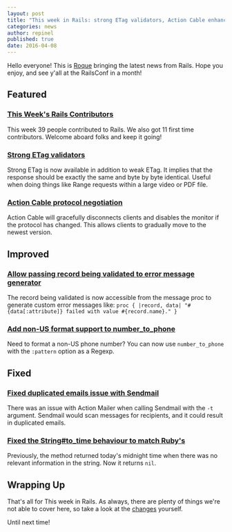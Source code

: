 ```yaml
---
layout: post
title: "This week in Rails: strong ETag validators, Action Cable enhancements and more!"
categories: news
author: repinel
published: true
date: 2016-04-08
---
```


Hello everyone! This is [Roque](https://twitter.com/repinel) bringing the latest news from Rails. Hope you enjoy, and see y'all at the RailsConf in a month!

## Featured

### [This Week's Rails Contributors](http://contributors.rubyonrails.org/contributors/in-time-window/20160401-20160408)

This week 39 people contributed to Rails. We also got 11 first time contributors. Welcome aboard folks and keep it going!

### [Strong ETag validators](https://github.com/rails/rails/pull/24387)

Strong ETag is now available in addition to weak ETag. It implies that the response should be exactly the same and byte by byte identical. Useful when doing things like Range requests within a large video or PDF file.

### [Action Cable protocol negotiation](https://github.com/rails/rails/pull/24224)

Action Cable will gracefully disconnects clients and disables the monitor if the protocol has changed. This allows clients to gradually move to the newest version.

## Improved

### [Allow passing record being validated to error message generator](https://github.com/rails/rails/pull/24119)

The record being validated is now accessible from the message proc to generate custom error messages like:
`proc { |record, data| "#{data[:attribute]} failed with value #{record.name}." }`

### [Add non-US format support to number\_to\_phone](https://github.com/rails/rails/pull/24401)

Need to format a non-US phone number? You can now use `number_to_phone` with the `:pattern` option as a Regexp.

## Fixed

### [Fixed duplicated emails issue with Sendmail](https://github.com/rails/rails/pull/24436)

There was an issue with Action Mailer when calling Sendmail with the `-t` argument. Sendmail would scan messages for recipients, and it could result in duplicated emails.

### [Fixed the String#to\_time behaviour to match Ruby's](https://github.com/rails/rails/commit/9c2c677d903bcdea3feb1cad6c6d4c8c07cc8034)

Previously, the method returned today's midnight time when there was no relevant information in the string. Now it returns `nil`.

## Wrapping Up

That's all for This week in Rails. As always, there are plenty of things we're not able to cover here, so take a look at the [changes](https://github.com/rails/rails/compare/master@%7B2016-04-02%7D...@%7B2016-04-08%7D) yourself.

Until next time!
